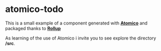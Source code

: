 # atomico-todo

This is a small example of a component generated with [**Atomico**](https://github.com/atomicojs/core) and packaged thanks to [**Rollup**](https://rollupjs.org/guide/en)

As learning of the use of Atomico i invite you to see explore the directory **/src**.



